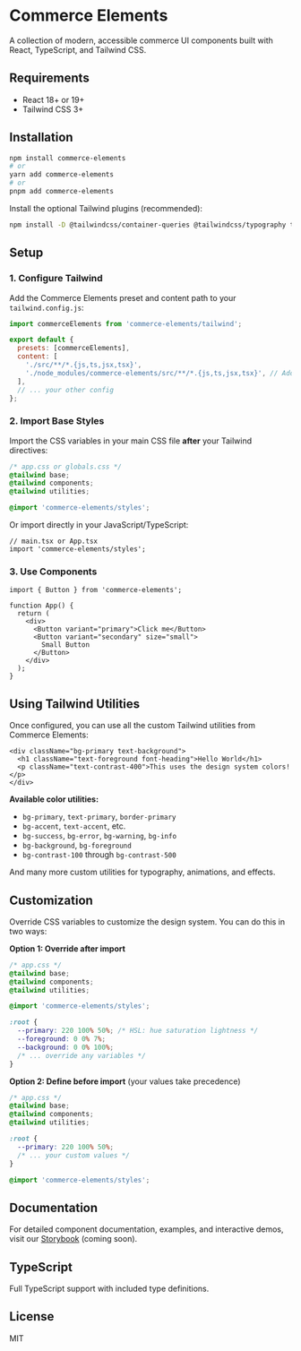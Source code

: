 # Commerce Elements

A collection of modern, accessible commerce UI components built with React, TypeScript, and Tailwind CSS.

## Requirements

- React 18+ or 19+
- Tailwind CSS 3+

## Installation

```bash
npm install commerce-elements
# or
yarn add commerce-elements
# or
pnpm add commerce-elements
```

Install the optional Tailwind plugins (recommended):

```bash
npm install -D @tailwindcss/container-queries @tailwindcss/typography tailwindcss-animate
```

## Setup

### 1. Configure Tailwind

Add the Commerce Elements preset and content path to your `tailwind.config.js`:

```js
import commerceElements from 'commerce-elements/tailwind';

export default {
  presets: [commerceElements],
  content: [
    './src/**/*.{js,ts,jsx,tsx}',
    './node_modules/commerce-elements/src/**/*.{js,ts,jsx,tsx}', // Add this line
  ],
  // ... your other config
};
```

### 2. Import Base Styles

Import the CSS variables in your main CSS file **after** your Tailwind directives:

```css
/* app.css or globals.css */
@tailwind base;
@tailwind components;
@tailwind utilities;

@import 'commerce-elements/styles';
```

Or import directly in your JavaScript/TypeScript:

```tsx
// main.tsx or App.tsx
import 'commerce-elements/styles';
```

### 3. Use Components

```tsx
import { Button } from 'commerce-elements';

function App() {
  return (
    <div>
      <Button variant="primary">Click me</Button>
      <Button variant="secondary" size="small">
        Small Button
      </Button>
    </div>
  );
}
```

## Using Tailwind Utilities

Once configured, you can use all the custom Tailwind utilities from Commerce Elements:

```tsx
<div className="bg-primary text-background">
  <h1 className="text-foreground font-heading">Hello World</h1>
  <p className="text-contrast-400">This uses the design system colors!</p>
</div>
```

**Available color utilities:**

- `bg-primary`, `text-primary`, `border-primary`
- `bg-accent`, `text-accent`, etc.
- `bg-success`, `bg-error`, `bg-warning`, `bg-info`
- `bg-background`, `bg-foreground`
- `bg-contrast-100` through `bg-contrast-500`

And many more custom utilities for typography, animations, and effects.

## Customization

Override CSS variables to customize the design system. You can do this in two ways:

**Option 1: Override after import**

```css
/* app.css */
@tailwind base;
@tailwind components;
@tailwind utilities;

@import 'commerce-elements/styles';

:root {
  --primary: 220 100% 50%; /* HSL: hue saturation lightness */
  --foreground: 0 0% 7%;
  --background: 0 0% 100%;
  /* ... override any variables */
}
```

**Option 2: Define before import** (your values take precedence)

```css
/* app.css */
@tailwind base;
@tailwind components;
@tailwind utilities;

:root {
  --primary: 220 100% 50%;
  /* ... your custom values */
}

@import 'commerce-elements/styles';
```

## Documentation

For detailed component documentation, examples, and interactive demos, visit our [Storybook](#) (coming soon).

## TypeScript

Full TypeScript support with included type definitions.

## License

MIT
